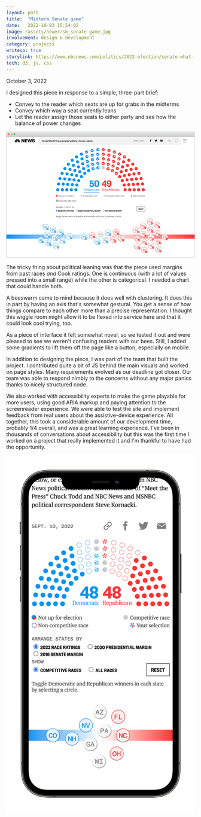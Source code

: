 ```yaml
---
layout: post
title:  "Midterm Senate game"
date:   2022-10-03 15:54:02
image: /assets/newer/sm_senate-game.jpg
involvement: design & development
category: projects
writeup: true
storylink: https://www.nbcnews.com/politics/2022-election/senate-what-if-2022-rcna50037
tech: d3, js, css
---
```


<p class="date" markdown="1">
October 3, 2022
</p>

I designed this piece in response to a simple, three-part brief:
- Convey to the reader which seats are up for grabs in the midterms
- Convey which way a seat currently leans
- Let the reader assign those seats to either party and see how the balance of power changes


<img class="med-img" src="/assets/newer/senate-game.png" alt=
"">

The tricky thing about political leaning was that the piece used margins from past races <i>and</i> Cook ratings. One is continuous (with a lot of values pressed into a small range) while the other is categorical. I needed a chart that could handle both.

A beeswarm came to mind because it does well with clustering. It does this in part by having an axis that's somewhat gestural. You get a sense of how things compare to each other more than a precise representation. I thought this wiggle room might allow it to be flexed into service here and that it could look cool trying, too.

As a piece of interface it felt somewhat novel, so we tested it out and were pleased to see we weren't confusing readers with our bees. Still, I added some gradients to lift them off the page like a button, especially on mobile.

In addition to designing the piece, I was part of the team that built the project. I contributed quite a bit of JS behind the main visuals and worked on page styles. Many requirements evolved as our deadline got closer. Our team was able to respond nimbly to the concerns without any major panics thanks to nicely structured code.

We also worked with accessibility experts to make the game playable for more users, using good ARIA markup and paying attention to the screenreader experience. We were able to test the site and implement feedback from real users about the assistive-device experience. All together, this took a considerable amount of our development time, probably 1/4 overall, and was a great learning experience. I've been in thousands of conversations about accessibility but this was the first time I worked on a project that really implemented it and I'm thankful to have had the opportunity.

<img class="sm-img" src="/assets/newer/ph_senate-game.png" alt="">
